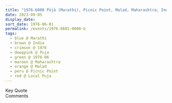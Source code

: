 ```yaml
---
title: "1976-6000 Pūjā (Marathi), Picnic Point, Malad, Maharashtra, India"
date: 2023-09-05
display_date: 
sort_date: 1976-06-01
permalink: /events/1976-0601-0000-b
tags:
  - blue @ Marathi
  - brown @ India
  - crimson @ 1976
  - deeppink @ Puja
  - green @ 1976-06
  - maroon @ Maharashtra
  - orange @ Malad
  - peru @ Picnic Point 
  - red @ Local Puja
---
```


<wave-list>
  <list-title color="green" width="75">Key Quote</list-title>
  <list-item color="BlanchedAlmond"  width="200"></list-item>
  <list-item color="Lavender"></list-item>
  <list-item color="BlanchedAlmond"></list-item>
</wave-list>

<br>

<wave-list>
  <list-title color="green" width="75">Comments</list-title>
  <list-item color="BlanchedAlmond"  width="200"></list-item>
  <list-item color="Lavender"></list-item>
  <list-item color="BlanchedAlmond"></list-item>
</wave-list>